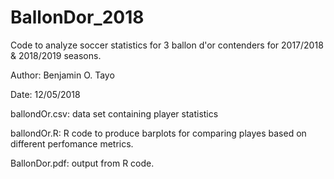# BallonDor_2018

Code to analyze soccer statistics for 3 ballon d'or contenders for 2017/2018 & 2018/2019 seasons.

Author: Benjamin O. Tayo

Date: 12/05/2018

ballondOr.csv: data set containing player statistics

ballondOr.R: R code to produce barplots for comparing playes based on different perfomance metrics.

BallonDor.pdf: output from R code.
